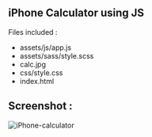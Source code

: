 ## iPhone Calculator using JS
Files included :
+ assets/js/app.js
+ assets/sass/style.scss
+ calc.jpg
+ css/style.css
+ index.html
>>
## Screenshot :
![iPhone-calculator](https://github.com/rutuparna07/javascript-calculator/blob/master/assets/calc.JPG)
